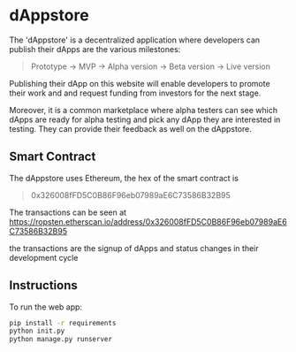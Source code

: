 # dAppstore

The 'dAppstore' is a decentralized application where developers can publish their dApps are the various milestones:
> Prototype → MVP → Alpha version → Beta version → Live version

Publishing their dApp on this website will enable developers to promote their work and and request funding from 
investors for the next stage. 

Moreover, it is a common marketplace where alpha testers can see which dApps are ready for alpha testing and pick any 
dApp they are interested in testing. They can provide their feedback as well on the dAppstore.

## Smart Contract
The dAppstore uses Ethereum, the hex of the smart contract is
> 0x326008fFD5C0B86F96eb07989aE6C73586B32B95

The transactions can be seen at
https://ropsten.etherscan.io/address/0x326008fFD5C0B86F96eb07989aE6C73586B32B95

the transactions are the signup of dApps and status changes in their development cycle

## Instructions

To run the web app:
``` bash
pip install -r requirements
python init.py
python manage.py runserver
```
